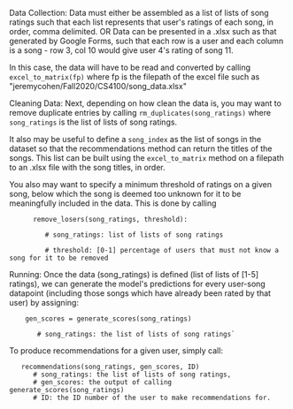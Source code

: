 Data Collection:
  Data must either be assembled as a list of lists of song ratings such that each list represents
  that user's ratings of each song, in order, comma delimited.
                                    OR
  Data can be presented in a .xlsx such as that generated by Google Forms,
  such that each row is a user and each column is a song - row 3, col 10 would give
  user 4's rating of song 11.

  In this case, the data will have to be read and converted by calling `excel_to_matrix(fp)`
  where fp is the filepath of the excel file such as "jeremycohen/Fall2020/CS4100/song_data.xlsx"

Cleaning Data:
  Next, depending on how clean the data is, you may want to remove duplicate entries by calling
  `rm_duplicates(song_ratings)` where `song_ratings` is the list of lists of song ratings.

  It also may be useful to define a `song_index` as the list of songs in the dataset so that
  the recommendations method can return the titles of the songs. This list can be built using
  the `excel_to_matrix` method on a filepath to an .xlsx file with the song titles, in order.

  You also may want to specify a minimum threshold of ratings on a given song,
  below which the song is deemed too unknown for it to be meaningfully included in the data.
  This is done by calling 
  ```
        remove_losers(song_ratings, threshold):
  
           # song_ratings: list of lists of song ratings
    
           # threshold: [0-1] percentage of users that must not know a song for it to be removed
  ```

Running:
  Once the data (song_ratings) is defined (list of lists of [1-5] ratings), we can generate the model's predictions
  for every user-song datapoint (including those songs which have already been rated by that user) by assigning:
  ```
      gen_scores = generate_scores(song_ratings)
    
         # song_ratings: the list of lists of song ratings`
  ```

  To produce recommendations for a given user, simply call:
  ```
     recommendations(song_ratings, gen_scores, ID)
        # song_ratings: the list of lists of song ratings,
        # gen_scores: the output of calling generate_scores(song_ratings)
        # ID: the ID number of the user to make recommendations for.
  ```
